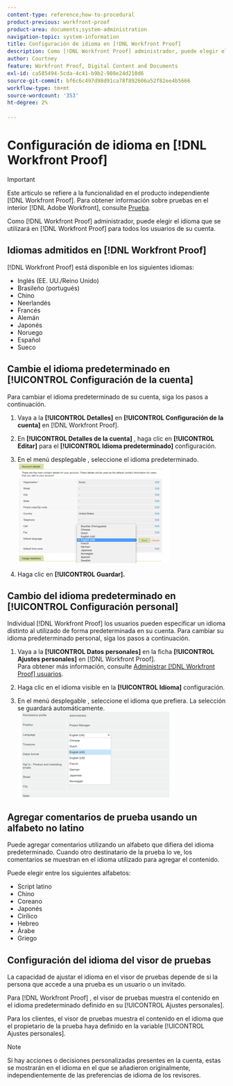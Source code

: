 ```yaml
---
content-type: reference;how-to-procedural
product-previous: workfront-proof
product-area: documents;system-administration
navigation-topic: system-information
title: Configuración de idioma en [!DNL Workfront Proof]
description: Como [!DNL Workfront Proof] administrador, puede elegir el idioma que se utilizará en [!DNL Workfront Proof] para todos los usuarios de su cuenta.
author: Courtney
feature: Workfront Proof, Digital Content and Documents
exl-id: ca585494-5cda-4c41-b9b2-908e24d210d6
source-git-commit: bf6c6c497d98d91ca78f892606a52f82ee4b5666
workflow-type: tm+mt
source-wordcount: '353'
ht-degree: 2%

---
```


# Configuración de idioma en [!DNL Workfront Proof]

>[!IMPORTANT]
>
>Este artículo se refiere a la funcionalidad en el producto independiente [!DNL Workfront Proof]. Para obtener información sobre pruebas en el interior [!DNL Adobe Workfront], consulte [Prueba](../../../review-and-approve-work/proofing/proofing.md).

Como [!DNL Workfront Proof] administrador, puede elegir el idioma que se utilizará en [!DNL Workfront Proof] para todos los usuarios de su cuenta.

## Idiomas admitidos en [!DNL Workfront Proof]

[!DNL Workfront Proof] está disponible en los siguientes idiomas:

* Inglés (EE. UU./Reino Unido)
* Brasileño (portugués)
* Chino
* Neerlandés
* Francés
* Alemán
* Japonés
* Noruego
* Español
* Sueco

## Cambie el idioma predeterminado en [!UICONTROL Configuración de la cuenta]

Para cambiar el idioma predeterminado de su cuenta, siga los pasos a continuación.

1. Vaya a la **[!UICONTROL Detalles]** en **[!UICONTROL Configuración de la cuenta]** en [!DNL Workfront Proof].

1. En **[!UICONTROL Detalles de la cuenta]** , haga clic en **[!UICONTROL Editar]** para el **[!UICONTROL Idioma predeterminado]** configuración.

1. En el menú desplegable , seleccione el idioma predeterminado.\
   ![account_language_setting.png](assets/account-language-setting-350x230.png)

1. Haga clic en **[!UICONTROL Guardar].**

## Cambio del idioma predeterminado en [!UICONTROL Configuración personal]

Individual [!DNL Workfront Proof] los usuarios pueden especificar un idioma distinto al utilizado de forma predeterminada en su cuenta. Para cambiar su idioma predeterminado personal, siga los pasos a continuación.

1. Vaya a la **[!UICONTROL Datos personales]** en la ficha **[!UICONTROL Ajustes personales]** en [!DNL Workfront Proof].\
   Para obtener más información, consulte [Administrar [!DNL Workfront Proof] usuarios](../../../workfront-proof/wp-acct-admin/account-settings/manage-wp-users.md).

1. Haga clic en el idioma visible en la **[!UICONTROL Idioma]** configuración.
1. En el menú desplegable , seleccione el idioma que prefiera. La selección se guardará automáticamente.\
   ![personal_language_setting.png](assets/personal-language-setting-350x197.png)

## Agregar comentarios de prueba usando un alfabeto no latino

Puede agregar comentarios utilizando un alfabeto que difiera del idioma predeterminado. Cuando otro destinatario de la prueba lo ve, los comentarios se muestran en el idioma utilizado para agregar el contenido.

Puede elegir entre los siguientes alfabetos:

* Script latino
* Chino
* Coreano
* Japonés
* Cirílico
* Hebreo
* Árabe
* Griego

## Configuración del idioma del visor de pruebas

La capacidad de ajustar el idioma en el visor de pruebas depende de si la persona que accede a una prueba es un usuario o un invitado.

Para [!DNL Workfront Proof] , el visor de pruebas muestra el contenido en el idioma predeterminado definido en su [!UICONTROL Ajustes personales].

Para los clientes, el visor de pruebas muestra el contenido en el idioma que el propietario de la prueba haya definido en la variable [!UICONTROL Ajustes personales].

>[!NOTE]
>
>Si hay acciones o decisiones personalizadas presentes en la cuenta, estas se mostrarán en el idioma en el que se añadieron originalmente, independientemente de las preferencias de idioma de los revisores.
